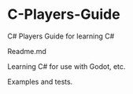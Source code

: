 # C-Players-Guide
C# Players Guide for learning C# 


Readme.md 

Learning C# for use with Godot, etc.

Examples and tests. 

